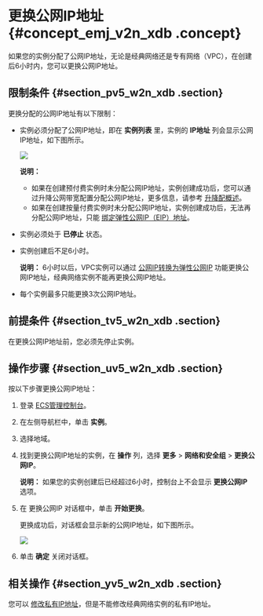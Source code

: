 # 更换公网IP地址 {#concept_emj_v2n_xdb .concept}

如果您的实例分配了公网IP地址，无论是经典网络还是专有网络（VPC），在创建后6小时内，您可以更换公网IP地址。

## 限制条件 {#section_pv5_w2n_xdb .section}

更换分配的公网IP地址有以下限制：

-   实例必须分配了公网IP地址，即在 **实例列表** 里，实例的 **IP地址** 列会显示公网IP地址，如下图所示。

    ![](http://static-aliyun-doc.oss-cn-hangzhou.aliyuncs.com/assets/img/9656/15433990175458_zh-CN.png)

    **说明：** 

    -   如果在创建预付费实例时未分配公网IP地址，实例创建成功后，您可以通过升降公网带宽配置分配公网IP地址，更多信息，请参考 [升降配概述](intl.zh-CN/用户指南/实例/升降配/升降配概述.md#)。
    -   如果在创建按量付费实例时未分配公网IP地址，实例创建成功后，无法再分配公网IP地址，只能 [绑定弹性公网IP（EIP）地址](https://www.alibabacloud.com/help/doc-detail/27714.htm)。
-   实例必须处于 **已停止** 状态。

-   实例创建后不足6小时。

    **说明：** 6小时以后，VPC实例可以通过 [公网IP转换为弹性公网IP](intl.zh-CN/用户指南/实例/修改IP地址/公网IP转换为弹性公网IP.md#) 功能更换公网IP地址，经典网络实例不能再更换公网IP地址。

-   每个实例最多只能更换3次公网IP地址。


## 前提条件 {#section_tv5_w2n_xdb .section}

在更换公网IP地址前，您必须先停止实例。

## 操作步骤 {#section_uv5_w2n_xdb .section}

按以下步骤更换公网IP地址：

1.  登录 [ECS管理控制台](https://ecs.console.aliyun.com/?spm=a2c4g.11186623.2.9.FNEORG#/home)。
2.  在左侧导航栏中，单击 **实例**。
3.  选择地域。
4.  找到更换公网IP地址的实例，在 **操作** 列，选择 **更多** \> **网络和安全组** \> **更换公网IP**。

    **说明：** 如果您的实例创建后已经超过6小时，控制台上不会显示 **更换公网IP** 选项。

5.  在 更换公网IP 对话框中，单击 **开始更换**。

    更换成功后，对话框会显示新的公网IP地址，如下图所示。

    ![](http://static-aliyun-doc.oss-cn-hangzhou.aliyuncs.com/assets/img/9656/15433990175460_zh-CN.png)

6.  单击 **确定** 关闭对话框。

## 相关操作 {#section_yv5_w2n_xdb .section}

您可以 [修改私有IP地址](intl.zh-CN/用户指南/实例/修改IP地址/修改私有IP地址.md#)，但是不能修改经典网络实例的私有IP地址。

